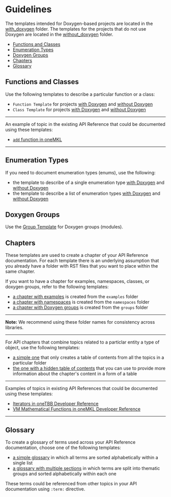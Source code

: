 # Guidelines <!-- omit in toc --> 

The templates intended for Doxygen-based projects are located in the [with_doxygen](with_doxygen) folder. The templates for the projects that do not use Doxygen are located in the [without_doxygen](without_doxygen) folder.

- [Functions and Classes](#functions-and-classes)
- [Enumeration Types](#enumeration-types)
- [Doxygen Groups](#doxygen-groups)
- [Chapters](#chapters)
- [Glossary](#glossary)

## Functions and Classes

Use the following templates to describe a particular function or a class:

- `Function Template` for projects [with Doxygen](with_doxygen/function_description_doxygen.tmpl) and [without Doxygen](without_doxygen/function_description_no_doxygen.tmpl)
- `Class Template` for projects [with Doxygen](with_doxygen/class_description_doxygen.tmpl) and [without Doxygen](without_doxygen/class_description_no_doxygen.tmpl)

---

An example of topic in the existing API Reference that could be documented using these templates: 

- [`add` function in oneMKL](https://software.intel.com/content/www/us/en/develop/documentation/oneapi-mkl-dpcpp-developer-reference/top/vector-mathematical-functions/vm-mathematical-functions/arithmetic-functions/add.html)

---

## Enumeration Types

If you need to document enumeration types (enums), use the following:

- the template to describe of a single enumeration type [with Doxygen](with_doxygen/enumerated_type_doxygen.tmpl) and [without Doxygen](without_doxygen/enumerated_type_no_doxygen.tmpl)
- the template to describe a list of enumeration types [with Doxygen](with_doxygen/enumerations_doxygen.tmpl) and [without Doxygen](without_doxygen/enumerations_no_doxygen.tmpl)

## Doxygen Groups

Use the [Group Template](with_doxygen/group_description_doxygen.tmpl) for Doxygen groups (modules).

## Chapters

These templates are used to create a chapter of your API Reference documentation. For each template there is an underlying assumption that you already have a folder with RST files that you want to place within the same chapter.

If you want to have a chapter for examples, namespaces, classes, or doxygen groups, refer to the following templates: 

- [a chapter with examples](examples.tmpl) is created from the `examples` folder
- [a chapter with namespaces](namespaces.tmpl) is created from the `namespaces` folder
- [a chapter with Doxygen groups](groups.tmpl) is created from the `groups` folder

---

**Note:** We recommend using these folder names for consistency across libraries.

---


For API chapters that combine topics related to a particlar entity a type of object, use the following templates:

- [a simple one](chapter.tmpl) that only creates a table of contents from all the topics in a particular folder
- [the one with a hidden table of contents](chapter_complex.tmpl) that you can use to provide more information about the chapter's content in a form of a table

---

Examples of topics in existing API References that could be documented using these templates:

- [Iterators in oneTBB Developer Reference](https://www.intel.com/content/www/us/en/develop/documentation/onetbb-documentation/top/intel-174-oneapi-threading-building-blocks-onetbb-developer-reference/iterators.html)
- [VM Mathematical Functions in oneMKL Developer Reference](https://software.intel.com/content/www/us/en/develop/documentation/oneapi-mkl-dpcpp-developer-reference/top/vector-mathematical-functions/vm-mathematical-functions.html)

---

## Glossary

To create a glossary of terms used across your API Reference documentation, choose one of the following templates:

- [a simple glossary](glossary.tmpl) in which all terms are sorted alphabetically within a single list
- [a glossary with multiple sections](glossary_with_sections.tmpl) in which terms are split into thematic groups and sorted alphabetically within each one

These terms could be referenced from other topics in your API documentation using `:term:` directive.
